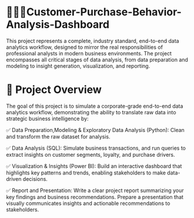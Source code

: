 # 👨🏻‍💻Customer-Purchase-Behavior-Analysis-Dashboard
This project represents a complete, industry standard, end-to-end data analytics workflow, designed to mirror the real responsibilities of professional analysts in modern business environments. The project encompasses all critical stages of data analysis, from data preparation and modeling to insight generation, visualization, and reporting.


# 📌 Project Overview
The goal of this project is to simulate a corporate-grade end-to-end data analytics workflow, demonstrating the ability to translate raw data into strategic business intelligence by:

✅ Data Preparation,Modeling & Exploratory Data Analysis (Python): Clean and transform the raw dataset for analysis.

✅ Data Analysis (SQL): Simulate business transactions, and run queries to extract insights on customer segments, loyalty, and purchase drivers.

✅ Visualization & Insights (Power BI): Build an interactive dashboard that highlights key patterns and trends, enabling stakeholders to make data-driven decisions.

✅ Report and Presentation: Write a clear project report summarizing your key findings and business recommendations. Prepare a presentation that visually communicates insights and actionable recommendations to stakeholders.
